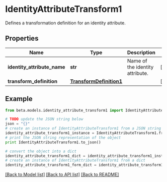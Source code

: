 # IdentityAttributeTransform1

Defines a transformation definition for an identity attribute.

## Properties
Name | Type | Description | Notes
------------ | ------------- | ------------- | -------------
**identity_attribute_name** | **str** | Name of the identity attribute. | [optional] 
**transform_definition** | [**TransformDefinition1**](TransformDefinition1.md) |  | [optional] 

## Example

```python
from beta.models.identity_attribute_transform1 import IdentityAttributeTransform1

# TODO update the JSON string below
json = "{}"
# create an instance of IdentityAttributeTransform1 from a JSON string
identity_attribute_transform1_instance = IdentityAttributeTransform1.from_json(json)
# print the JSON string representation of the object
print IdentityAttributeTransform1.to_json()

# convert the object into a dict
identity_attribute_transform1_dict = identity_attribute_transform1_instance.to_dict()
# create an instance of IdentityAttributeTransform1 from a dict
identity_attribute_transform1_form_dict = identity_attribute_transform1.from_dict(identity_attribute_transform1_dict)
```
[[Back to Model list]](../README.md#documentation-for-models) [[Back to API list]](../README.md#documentation-for-api-endpoints) [[Back to README]](../README.md)


